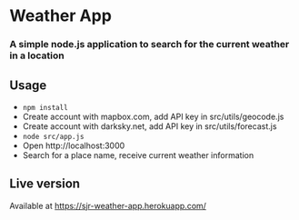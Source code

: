 # Weather App

### A simple node.js application to search for the current weather in a location

## Usage

* `npm install`
* Create account with mapbox.com, add API key in src/utils/geocode.js
* Create account with darksky.net, add API key in src/utils/forecast.js
* `node src/app.js`
* Open http://localhost:3000
* Search for a place name, receive current weather information

## Live version

Available at https://sjr-weather-app.herokuapp.com/